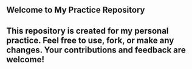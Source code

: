 ## Welcome to My Practice Repository

## This repository is created for my personal practice. Feel free to use, fork, or make any changes. Your contributions and feedback are welcome!
